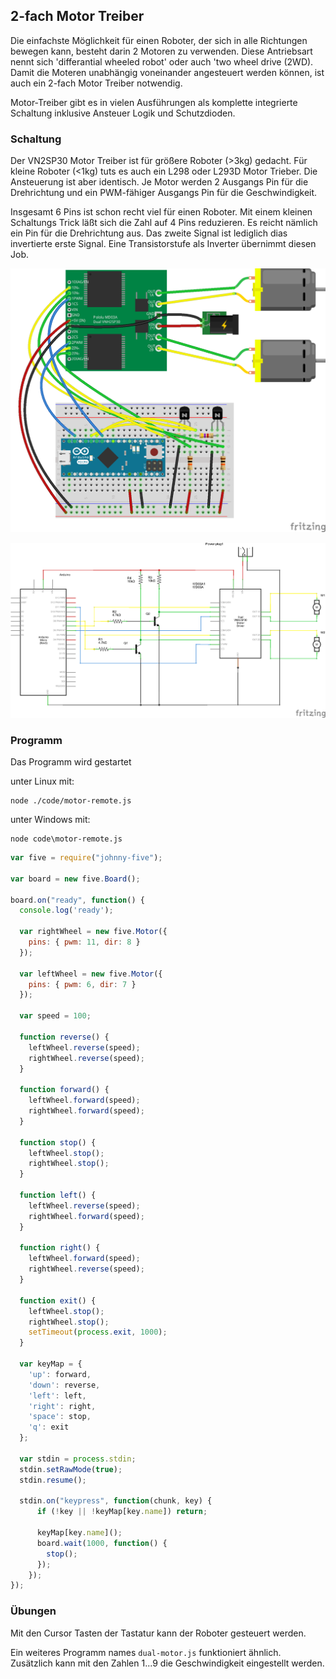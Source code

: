 ## 2-fach Motor Treiber

Die einfachste Möglichkeit für einen Roboter, der sich in alle Richtungen bewegen kann, besteht darin 2 Motoren zu verwenden. Diese Antriebsart nennt sich 'differantial wheeled robot' oder auch 'two wheel drive (2WD).  Damit die Moteren unabhängig voneinander angesteuert werden können, ist auch ein 2-fach Motor Treiber notwendig.

Motor-Treiber gibt es in vielen Ausführungen als komplette integrierte Schaltung inklusive Ansteuer Logik und Schutzdioden. 

### Schaltung

Der VN2SP30 Motor Treiber ist für größere Roboter (>3kg) gedacht. Für kleine Roboter (<1kg) tuts es auch ein L298 oder L293D Motor Trieber. Die Ansteuerung ist aber identisch. Je Motor werden 2 Ausgangs Pin für die Drehrichtung und ein PWM-fähiger Ausgangs Pin für die Geschwindigkeit.

Insgesamt 6 Pins ist schon recht viel für einen Roboter. Mit einem kleinen Schaltungs Trick läßt sich die Zahl auf 4 Pins reduzieren. Es reicht nämlich ein Pin für die Drehrichtung aus. Das zweite Signal ist lediglich dias invertierte erste Signal. Eine Transistorstufe als Inverter übernimmt diesen Job. 

![Verdrahtung](../../images/circ/dual-motor-driver_Steckplatine.png "Verdrahtung")

![Schaltplan](../../images/circ/dual-motor-driver_Schaltplan.png "Schaltplan")

### Programm

Das Programm wird gestartet

unter Linux mit: 

```
node ./code/motor-remote.js
```

unter Windows mit:

```
node code\motor-remote.js
```

```javascript
var five = require("johnny-five");

var board = new five.Board();

board.on("ready", function() {
  console.log('ready');

  var rightWheel = new five.Motor({
    pins: { pwm: 11, dir: 8 }
  });

  var leftWheel = new five.Motor({
    pins: { pwm: 6, dir: 7 }
  });

  var speed = 100;

  function reverse() {
    leftWheel.reverse(speed);
    rightWheel.reverse(speed);
  }

  function forward() {
    leftWheel.forward(speed);
    rightWheel.forward(speed);
  }

  function stop() {
    leftWheel.stop();
    rightWheel.stop();
  }

  function left() {
    leftWheel.reverse(speed);
    rightWheel.forward(speed);
  }

  function right() {
    leftWheel.forward(speed);
    rightWheel.reverse(speed);
  }

  function exit() {
    leftWheel.stop();
    rightWheel.stop();
    setTimeout(process.exit, 1000);
  }

  var keyMap = {
    'up': forward,
    'down': reverse,
    'left': left,
    'right': right,
    'space': stop,
    'q': exit
  };

  var stdin = process.stdin;
  stdin.setRawMode(true);
  stdin.resume();

  stdin.on("keypress", function(chunk, key) {
      if (!key || !keyMap[key.name]) return;      

      keyMap[key.name]();
      board.wait(1000, function() {
        stop();
      });
    });
});
```

### Übungen

Mit den Cursor Tasten der Tastatur kann der Roboter gesteuert werden. 

Ein weiteres Programm names ```dual-motor.js``` funktioniert ähnlich. Zusätzlich kann mit den Zahlen 1...9 die Geschwindigkeit eingestellt werden.
